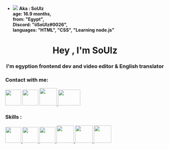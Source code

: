 - <img src="https://cdn.discordapp.com/emojis/944674575667560560.png">  **Aka : SoUlz <br> 
    age: 16.9 months,<br>
    from: "Egypt", <br>
    Discord: "iiSoUlz#0026", <br>
    languages: "HTML", "CSS", "Learning node.js" <br>**


<h1 align="center">Hey , I'm SoUlz</h1>
<h3 align="center">I'm egyption frontend dev and video editor & English translator </h3>

<h3 align="left">Contact with me:</h3>
<p align="left">
    <a href="https://www.instagram.com/X2_69x/"><img src="https://is.gd/UQdHLn" width="50px" height="50px"></a>
    <a href="https://discord.com/users/779536788058013697"><img src="https://is.gd/6jTTDB" width="50px" height="50px"></a>
    <a href="https://www.instagram.com/X2_69x/"> <img src="https://is.gd/T5rIf7" width="55px" heigh="55px"> </a>
    <a href="https://www.youtube.com/channel/UCaIsSFDe6_RdkI6qh9dzD1w"><img src="https://is.gd/cD6sXn" width=70px" height="50px"></a>
   
</p>

<h3 align="left">Skills :</h3>
<a href="https://www.w3schools.com/html"> <img src="https://is.gd/dJfvXj" width="50px" heigh="50px"> </a>
<a href="https://www.w3schools.com/css"> <img src="https://is.gd/VXsOoC" width="50px" heigh="50px"> </a>
<a href="https://www.w3schools.com/Javascript"> <img src="https://is.gd/jVB5yR" width="50px" heigh="50px"> </a>
<a href="https://www.w3schools.com/"> <img src="https://is.gd/T5rIf7" width="55px" heigh="55px"> </a>
<a href="https://www.w3schools.com/"> <img src="https://is.gd/W4vuXL" width="55px" heigh="55px"> </a>
<a href="https://www.w3schools.com/"> <img src="https://is.gd/hncUFy" width="55px" heigh="55px"> </a>

